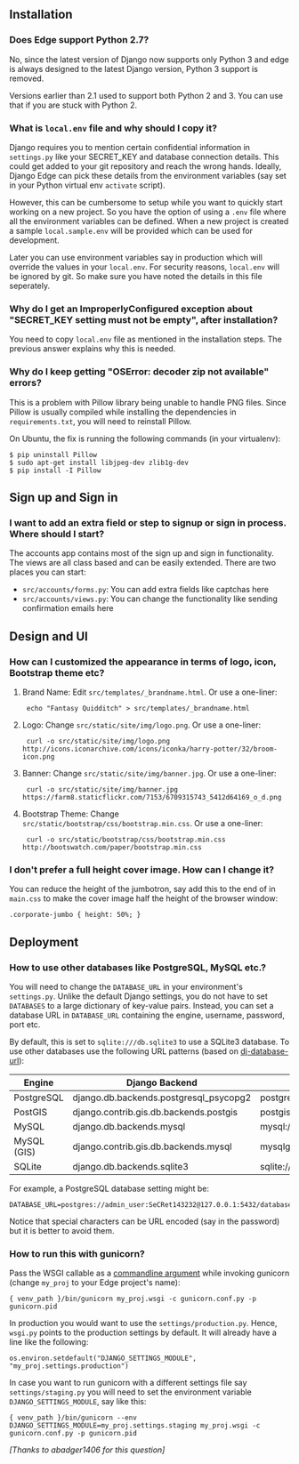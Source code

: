 ## Installation

### Does Edge support Python 2.7?

No, since the latest version of Django now supports only Python 3 and edge is always designed to the latest Django version, Python 3 support is removed.

Versions earlier than 2.1 used to support both Python 2 and 3. You can use that if you are stuck with Python 2.

### What is `local.env` file and why should I copy it?

Django requires you to mention certain confidential information in `settings.py` like your SECRET_KEY and database connection details. This could get added to your git repository and reach the wrong hands. Ideally, Django Edge can pick these details from the environment variables (say set in your Python virtual env `activate` script).

However, this can be cumbersome to setup while you want to quickly start working on a new project. So you have the option of using a `.env` file where all the environment variables can be defined. When a new project is created a sample `local.sample.env` will be provided which can be used for development.

Later you can use environment variables say in production which will override the values in your `local.env`. For security reasons, `local.env` will be ignored by git. So make sure you have noted the details in this file seperately.

### Why do I get an ImproperlyConfigured exception about "SECRET_KEY setting must not be empty", after installation?

You need to copy `local.env` file as mentioned in the installation steps. The previous answer explains why this is needed.

### Why do I keep getting "OSError: decoder zip not available" errors?

This is a problem with Pillow library being unable to handle PNG files. Since Pillow is usually compiled while installing the dependencies in `requirements.txt`, you will need to reinstall Pillow.

On Ubuntu, the fix is running the following commands (in your virtualenv):

    $ pip uninstall Pillow
    $ sudo apt-get install libjpeg-dev zlib1g-dev
    $ pip install -I Pillow

## Sign up and Sign in

### I want to add an extra field or step to signup or sign in process. Where should I start?

The accounts app contains most of the sign up and sign in functionality. The views are all class based and can be easily extended. There are two places you can start:

* `src/accounts/forms.py`: You can add extra fields like captchas here
* `src/accounts/views.py`: You can change the functionality like sending confirmation emails here

## Design and UI

### How can I customized the appearance in terms of logo, icon, Bootstrap theme etc?

1. Brand Name: Edit `src/templates/_brandname.html`. Or use a one-liner:

        echo "Fantasy Quidditch" > src/templates/_brandname.html

2. Logo: Change `src/static/site/img/logo.png`. Or use a one-liner:

        curl -o src/static/site/img/logo.png http://icons.iconarchive.com/icons/iconka/harry-potter/32/broom-icon.png

2. Banner: Change `src/static/site/img/banner.jpg`. Or use a one-liner:

        curl -o src/static/site/img/banner.jpg https://farm8.staticflickr.com/7153/6709315743_5412d64169_o_d.png

4. Bootstrap Theme: Change `src/static/bootstrap/css/bootstrap.min.css`. Or use a one-liner:

        curl -o src/static/bootstrap/css/bootstrap.min.css http://bootswatch.com/paper/bootstrap.min.css

### I don't prefer a full height cover image. How can I change it?

You can reduce the height of the jumbotron, say add this to the end of in `main.css` to make the cover image half the height of the browser window:

    .corporate-jumbo { height: 50%; }

## Deployment

### How to use other databases like PostgreSQL, MySQL etc.?

You will need to change the `DATABASE_URL` in your environment's `settings.py`. Unlike the default Django settings, you do not have to set `DATABASES` to a large dictionary of key-value pairs. Instead, you can set a database URL in `DATABASE_URL` containing the engine, username, password, port etc.

By default, this is set to `sqlite:///db.sqlite3` to use a SQLite3 database. To use other databases use the following URL patterns (based on [dj-database-url](https://github.com/kennethreitz/dj-database-url)):

Engine |	Django Backend | URL
-------|-------------------|---------
PostgreSQL |	django.db.backends.postgresql_psycopg2 |	postgres://USER:PASSWORD@HOST:PORT/NAME
PostGIS |	django.contrib.gis.db.backends.postgis |	postgis://USER:PASSWORD@HOST:PORT/NAME
MySQL |	django.db.backends.mysql |	mysql://USER:PASSWORD@HOST:PORT/NAME
MySQL (GIS) |	django.contrib.gis.db.backends.mysql |	mysqlgis://USER:PASSWORD@HOST:PORT/NAME
SQLite |	django.db.backends.sqlite3 |	sqlite:///PATH

For example, a PostgreSQL database setting might be:

    DATABASE_URL=postgres://admin_user:SeCRet143232@127.0.0.1:5432/database

Notice that special characters can be URL encoded (say in the password) but it is better to avoid them.

### How to run this with gunicorn?

Pass the WSGI callable as a [commandline argument](http://gunicorn-docs.readthedocs.org/en/latest/run.html#django) while invoking gunicorn (change `my_proj` to your Edge project's name):

    { venv_path }/bin/gunicorn my_proj.wsgi -c gunicorn.conf.py -p gunicorn.pid

In production you would want to use the `settings/production.py`. Hence, `wsgi.py` points to the production settings by default. It will already have a line like the following:

    os.environ.setdefault("DJANGO_SETTINGS_MODULE", "my_proj.settings.production")

In case you want to run gunicorn with a different settings file say `settings/staging.py` you will need to set the environment variable `DJANGO_SETTINGS_MODULE`, say like this:

    { venv_path }/bin/gunicorn --env DJANGO_SETTINGS_MODULE=my_proj.settings.staging my_proj.wsgi -c gunicorn.conf.py -p gunicorn.pid

_[Thanks to abadger1406 for this question]_
